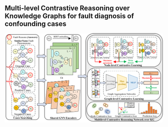 ## Multi-level Contrastive Reasoning over Knowledge Graphs for fault diagnosis of confounding cases
![](https://github.com/XiangLiphd/MCRKG/blob/main/MCRKG.png)
